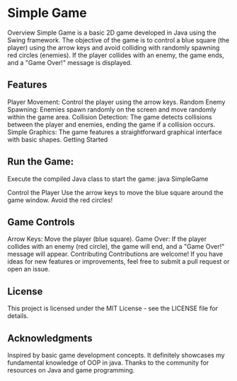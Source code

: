 
# Simple Game

Overview
Simple Game is a basic 2D game developed in Java using the Swing framework. The objective of the game is to control a blue square (the player) using the arrow keys and avoid colliding with randomly spawning red circles (enemies). If the player collides with an enemy, the game ends, and a "Game Over!" message is displayed.

## Features

Player Movement: Control the player using the arrow keys.
Random Enemy Spawning: Enemies spawn randomly on the screen and move randomly within the game area.
Collision Detection: The game detects collisions between the player and enemies, ending the game if a collision occurs.
Simple Graphics: The game features a straightforward graphical interface with basic shapes.
Getting Started


## Run the Game:
Execute the compiled Java class to start the game:
java SimpleGame

Control the Player
Use the arrow keys to move the blue square around the game window. Avoid the red circles!

## Game Controls

Arrow Keys: Move the player (blue square).
Game Over: If the player collides with an enemy (red circle), the game will end, and a "Game Over!" message will appear.
Contributing
Contributions are welcome! If you have ideas for new features or improvements, feel free to submit a pull request or open an issue.

## License
This project is licensed under the MIT License - see the LICENSE file for details.

## Acknowledgments
Inspired by basic game development concepts. It definitely showcases my fundamental knowledge of OOP in java. Thanks to the community for resources on Java and game programming.

